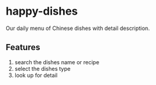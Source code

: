 # happy-dishes
 Our daily menu of Chinese dishes with detail description.
 
 ## Features
  1. search the dishes name or recipe
  2. select the dishes type
  3. look up for detail

